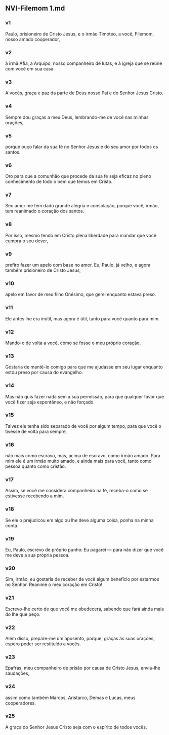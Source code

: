 ## NVI-Filemom 1.md
### v1
 Paulo, prisioneiro de Cristo Jesus, e o irmão Timóteo, a você, Filemom, nosso amado cooperador,
### v2
 à irmã Áfia, a Arquipo, nosso companheiro de lutas, e à igreja que se reúne com você em sua casa.
### v3
 A vocês, graça e paz da parte de Deus nosso Pai e do Senhor Jesus Cristo.
### v4
 Sempre dou graças a meu Deus, lembrando-me de você nas minhas orações,
### v5
 porque ouço falar da sua fé no Senhor Jesus e do seu amor por todos os santos.
### v6
 Oro para que a comunhão que procede da sua fé seja eficaz no pleno conhecimento de todo o bem que temos em Cristo.
### v7
 Seu amor me tem dado grande alegria e consolação, porque você, irmão, tem reanimado o coração dos santos.
### v8
 Por isso, mesmo tendo em Cristo plena liberdade para mandar que você cumpra o seu dever,
### v9
 prefiro fazer um apelo com base no amor. Eu, Paulo, já velho, e agora também prisioneiro de Cristo Jesus,
### v10
 apelo em favor de meu filho Onésimo, que gerei enquanto estava preso.
### v11
 Ele antes lhe era inútil, mas agora é útil, tanto para você quanto para mim.
### v12
 Mando-o de volta a você, como se fosse o meu próprio coração.
### v13
 Gostaria de mantê-lo comigo para que me ajudasse em seu lugar enquanto estou preso por causa do evangelho.
### v14
 Mas não quis fazer nada sem a sua permissão, para que qualquer favor que você fizer seja espontâneo, e não forçado.
### v15
 Talvez ele tenha sido separado de você por algum tempo, para que você o tivesse de volta para sempre,
### v16
 não mais como escravo, mas, acima de escravo, como irmão amado. Para mim ele é um irmão muito amado, e ainda mais para você, tanto como pessoa quanto como cristão.
### v17
 Assim, se você me considera companheiro na fé, receba-o como se estivesse recebendo a mim.
### v18
 Se ele o prejudicou em algo ou lhe deve alguma coisa, ponha na minha conta.
### v19
 Eu, Paulo, escrevo de próprio punho: Eu pagarei — para não dizer que você me deve a sua própria pessoa.
### v20
 Sim, irmão, eu gostaria de receber de você algum benefício por estarmos no Senhor. Reanime o meu coração em Cristo!
### v21
 Escrevo-lhe certo de que você me obedecerá, sabendo que fará ainda mais do lhe que peço.
### v22
 Além disso, prepare-me um aposento, porque, graças às suas orações, espero poder ser restituído a vocês.
### v23
 Epafras, meu companheiro de prisão por causa de Cristo Jesus, envia-lhe saudações,
### v24
 assim como também Marcos, Aristarco, Demas e Lucas, meus cooperadores.
### v25
 A graça do Senhor Jesus Cristo seja com o espírito de todos vocês.
